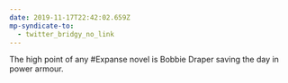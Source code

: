 ```yaml
---
date: 2019-11-17T22:42:02.659Z
mp-syndicate-to:
  - twitter_bridgy_no_link
---
```


The high point of any #Expanse novel is Bobbie Draper saving the day in power armour.
